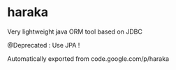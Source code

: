 # haraka
Very lightweight java ORM tool based on JDBC

@Deprecated : 
Use JPA !

Automatically exported from code.google.com/p/haraka
